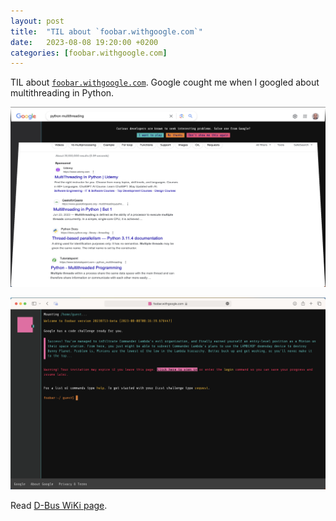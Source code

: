 ```yaml
---
layout: post
title:  "TIL about `foobar.withgoogle.com`"
date:   2023-08-08 19:20:00 +0200
categories: [foobar.withgoogle.com]
---
```

TIL about [`foobar.withgoogle.com`](https://foobar.withgoogle.com). Google cought me when I googled about multithreading in Python.

![](/assets/images/Screenshot%202023-08-08%20at%2015.18.15.png)

![](/assets/images/Screenshot%202023-08-08%20at%2015.18.56.png)

Read [D-Bus WiKi page](https://en.wikipedia.org/wiki/D-Bus).
